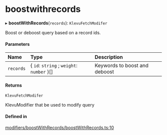 # boostwithrecords
      
▸ **boostWithRecords**(`records`): `KlevuFetchModifer`

Boost or deboost query based on a record ids.

#### Parameters

| Name | Type | Description |
| :------ | :------ | :------ |
| `records` | { `id`: `string` ; `weight`: `number`  }[] | Keywords to boost and deboost |

#### Returns

`KlevuFetchModifer`

KlevuModifier that be used to modify query

#### Defined in

[modifiers/boostWithRecords/boostWithRecords.ts:10](https://github.com/klevultd/frontend-sdk/blob/d712c6c/packages/klevu-core/src/modifiers/boostWithRecords/boostWithRecords.ts#L10)

